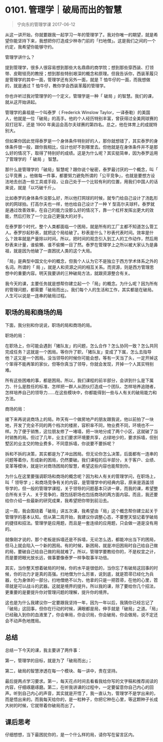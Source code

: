 # 0101. 管理学｜破局而出的智慧
> 宁向东的管理学课
2017-06-12

从这一讲开始，你就要跟我一起学习一年的管理学了。我对你唯一的期望，就是希望你能坚持下来，我想把你打造成少林寺门前的「扫地僧」。这是我们之间的一个约定，我希望你能够守约。

管理学讲什么？

提到管理学，很多人很容易想到那些大名鼎鼎的商学院；想到那些穿西装、打领带、皮鞋锃亮的教授；想到那些特别艰深的概念和原理。但我告诉你，西装革履只是管理学的其中一面，管理学还有另外一面，就是 T 恤牛仔的一面，而我想做的，就是通过 T 恤牛仔，教你学会西装革履的管理学。

你也许听过我对管理学的一个定义，管理学是一种「 破局 」的智慧。我们的课，就从这开始讲起。

管理学的鼻祖是一个叫泰罗（ Frederick Winslow Taylor，一译泰勒）的美国人，他就是一位「破局」的高手。他的个人经历特别丰富，曾获得过全美网球赛的双打冠军，还是 1900 年奥运会高尔夫球赛的第四名。总之，他在体育上的成就特别大。

但如果你因此觉得泰罗是一个身体条件特别好的人，那你就想错了，其实泰罗的身体条件很一般，跟你我相比，估计也好不到哪里去。但他就是在身体条件并不是那么好的情况下，取得了特别好的成绩。这是为什么呢？其实挺简单，因为泰罗运用了管理学的 「 破局 」 智慧。

那什么是管理学的「破局」智慧呢？跟你说个秘密，泰罗最讨厌的一个概念，叫「 公平竞赛 」。他做每一件事，都要努力避免所谓的「公平竞争」，也就是要想方设法地去创造一些工具或手段，让自己处于一个比较有利的位置，用我们中国人的话来说，就是「以巧破千斤」。

比如泰罗的身体条件没那么好，所以他打网球的时候，就专门给自己设计了汤匙形状的网球拍。打高尔夫也一样，他也给自己设计了一种 Y 型高尔夫球杆。泰罗就是通过改善效率，在自己的能力没那么好的情况下，靠一个杠杆发挥出更大的效能，然后打败了一个比自己更强大的对手。

在泰罗那个时代，整个人类都面临一个困局，就是所有的工厂主都不知道怎么管工人。泰罗抄起秒表，就把这个局给破了。秒表是什么？秒表代表时间。效率是什么？效率就是产量除以时间。所以，把时间的观念引入到工人的工作动作，然后用秒表来计量，谁偷懒、谁不偷懒一目了然。泰罗在管理学上之所以被大家认为是鼻祖，就是因为他破了一直困扰人类的这个大局。

「局」是典型中国文化中的概念，但我个人认为它不是独立于西方学术体系之外的名词。所谓的「 局 」，就是人和资源之间的相互关系。而资源，则是西方管理思想中的重要内容。明天我要讲的三种破局方法，就跟资源整合有关。

我今天的课，主要任务就是想帮你建立起一个「局」的概念。为什么呢？因为所有的管理问题，都需要「破局而出」。我们每个人的生活和工作，其实都是在破局。人生可以说是一连串的破局过程。

## 职场的局和商场的局

下面，我分别和你说说，职场的局和商场的局。

职场的局：

在职场上，你可能会遇到「猪队友」的问题，怎么合作？怎么协同一致？怎么共同完成任务？这就是一个困局。等你升了职，「猪队友」变成了下属，怎么去指导他？这又是一个困局。没当领导的时候你可能会想，等有一天当了头，一定开掉这个笨得不能再笨的家伙，但等你真当了领导，你就会发现，开掉一个人其实特别难。

所有这些困难的事，都是困局。所以，我们课程的前半部分，会讲到什么是下属力、什么是胜任的标准、怎样把一群人从团伙打造成一个团队、怎样培养追随者，怎样培养自己的领导力……在这些模块中，你都能得到一些与人有关的破局能力和方法。

商场的局：

接下来再说说商场上的局。昨天有一个做房地产的朋友跟我说，他以前拍了一块地，开发了完全不同的两个档次的楼房，容积率不同，物业费不同，环境也不一样。为了便于销售，这位朋友修了一堵墙，把一块地分成了两个小区，这就破了当时销售的局。但过了几年，业主们要求环境要共享，占绿地少的，要求拆墙，但别墅区的业主交的物业费多，不同意拆墙，你说要不要拆呢？

拆和不拆的决策，其实都是为了冲出困局。但无论你怎么决策，后面都有一连串的问题等着你，形成新的困局，仍然要破。我们课程的后半部分，关于客户、业绩、变革等模块，就是针对商场困局的智慧，希望这些内容也能帮到你。

为什么在这里要强调职场和商场的概念呢？因为和人有关的管理学问，在职场上，叫「 领导学 」；和商场竞争有关的内容，是管理学中的经典内容，原来是涵盖领导学的，但一般的管理学课程，关于领导的问题基本只讲一章，而我的课，希望整合所有关于人、关于竞争的，既包括职场也包括商场的两方面内容。而且，我还要给你介绍一些最新的研究成果，我希望把你带到前沿去。

这一周，我会围绕着「破局」讲五次课，我希望由「局」这个概念帮你建立起关于管理学的基本认知。但从第二周开始，我建议你调整心态，不要整天惦记着学破局的捷径和招法。管理学是应用题，而且是一套连续的应用题，只会做一道是没有用的。

就像刚才说的，那个老板是拆墙还是不拆墙，无论怎么选，都能冲出当下的困局，但马上就会陷入一个新的困局。有的时候，新困局，就是冲旧困局时自己给自己做的局，要破自己给自己做的局就难了。所以，管理学要教给你的，不是权宜之计，而是要把眼光放长远，做事要像泰罗一样争取事半功倍。

其实，当你整天想着破局的时候，你的水平是很低的，当你忘了有破局这回事的时候，你的功力才是真的高强。扫地僧为什么厉害，说到底，就是笤帚已经化为兵器，化为身体的一部分。扫地僧绝不以为，他拿的只是一把笤帚，在他的心里，笤帚就是可以战斗的武器。这就是境界的提升。所以我的课，除了要给你几个招法，更重要的是要提升你对管理问题的理解，提升你的境界。

这也是为什么我建议你一定要跟我坚持一年，因为一年以后，我猜你已经忘记了「破局」这回事，但你在行动的时候，满眼都是局，伸手就是「破局」之道。「局」已经融入到你的血液里了，你会审局，你会识局，你会破局，你会做局，说不定还会不动声色地搅局。

## 总结

总结一下今天的课，我主要讲了两件事：

第一，管理学的目标，就是为了「破局而出」；

第二，破局的智慧渗透在每一个模块、每一讲中，贵在坚持。

最后提两点学习要求。第一，每天花点时间去看看我给你写的文字稿和推荐阅读的内容，仔细琢磨琢磨。第二，在听我讲课的过程中，一定要留意你自己内心的回声。听到自己内心的声音，其实就是开悟了，我一直认为，管理学不是学出来的，而是悟出来的。而我每天给你的，是一粒种子，你把它种在心里，等这颗种子长成大树的时候，它就带着你破局而出了。

## 课后思考

仔细想想，当下最困扰你的，是一个什么样的局，请你写在留言区内。
